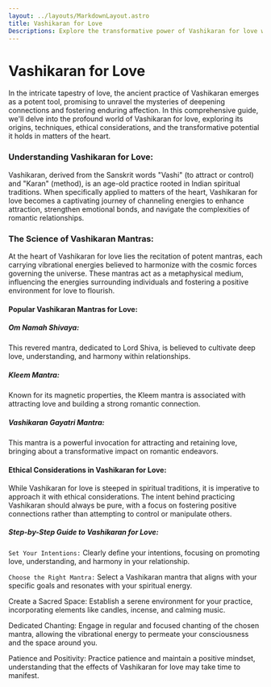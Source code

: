 ```yaml
---
layout: ../layouts/MarkdownLayout.astro
title: Vashikaran for Love
Descriptions: Explore the transformative power of Vashikaran for love with our comprehensive guide. Uncover the science behind Vashikaran mantras, including popular ones like "Om Namah Shivaya" and the Kleem mantra.
---
```


# Vashikaran for Love

In the intricate tapestry of love, the ancient practice of Vashikaran emerges as a potent tool, promising to unravel the mysteries of deepening connections and fostering enduring affection. In this comprehensive guide, we'll delve into the profound world of Vashikaran for love, exploring its origins, techniques, ethical considerations, and the transformative potential it holds in matters of the heart.

### Understanding Vashikaran for Love:

Vashikaran, derived from the Sanskrit words "Vashi" (to attract or control) and "Karan" (method), is an age-old practice rooted in Indian spiritual traditions. When specifically applied to matters of the heart, Vashikaran for love becomes a captivating journey of channeling energies to enhance attraction, strengthen emotional bonds, and navigate the complexities of romantic relationships.


### The Science of Vashikaran Mantras:

At the heart of Vashikaran for love lies the recitation of potent mantras, each carrying vibrational energies believed to harmonize with the cosmic forces governing the universe. These mantras act as a metaphysical medium, influencing the energies surrounding individuals and fostering a positive environment for love to flourish.

#### Popular Vashikaran Mantras for Love:

##### Om Namah Shivaya:
This revered mantra, dedicated to Lord Shiva, is believed to cultivate deep love, understanding, and harmony within relationships.

##### Kleem Mantra:
Known for its magnetic properties, the Kleem mantra is associated with attracting love and building a strong romantic connection.

##### Vashikaran Gayatri Mantra:
This mantra is a powerful invocation for attracting and retaining love, bringing about a transformative impact on romantic endeavors.


#### Ethical Considerations in Vashikaran for Love:

While Vashikaran for love is steeped in spiritual traditions, it is imperative to approach it with ethical considerations. The intent behind practicing Vashikaran should always be pure, with a focus on fostering positive connections rather than attempting to control or manipulate others.

##### Step-by-Step Guide to Vashikaran for Love:

`Set Your Intentions:`
Clearly define your intentions, focusing on promoting love, understanding, and harmony in your relationship.

`Choose the Right Mantra:`
Select a Vashikaran mantra that aligns with your specific goals and resonates with your spiritual energy.

Create a Sacred Space:
Establish a serene environment for your practice, incorporating elements like candles, incense, and calming music.

Dedicated Chanting:
Engage in regular and focused chanting of the chosen mantra, allowing the vibrational energy to permeate your consciousness and the space around you.

Patience and Positivity:
Practice patience and maintain a positive mindset, understanding that the effects of Vashikaran for love may take time to manifest.